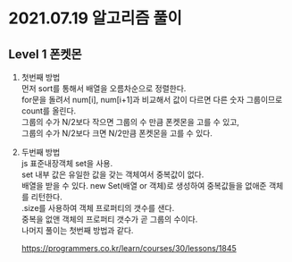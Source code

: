 # 2021.07.19 알고리즘 풀이

## Level 1 폰켓몬

1. 첫번째 방법\
   먼저 sort를 통해서 배열을 오름차순으로 정렬한다.\
   for문을 돌려서 num[i], num[i+1]과 비교해서 값이 다르면 다른 숫자 그룹이므로 count를 올린다.\
   그룹의 수가 N/2보다 작으면 그룹의 수 만큼 폰켓몬을 고를 수 있고,\
   그룹의 수가 N/2보다 크면 N/2만큼 폰켓몬을 고를 수 있다.

2. 두번째 방법\
   js 표준내장객체 set을 사용.\
   set 내부 값은 유일한 값을 갖는 객체여서 중복값이 없다.\
   배열을 받을 수 있다. new Set(배열 or 객체)로 생성하여 중복값들을 없애준 객체를 리턴한다.\
   .size를 사용하여 객체 프로퍼티의 갯수를 샌다.\
   중복을 없앤 객체의 프로퍼티 갯수가 곧 그룹의 수이다.\
   나머지 풀이는 첫번째 방법과 같다.

   https://programmers.co.kr/learn/courses/30/lessons/1845
